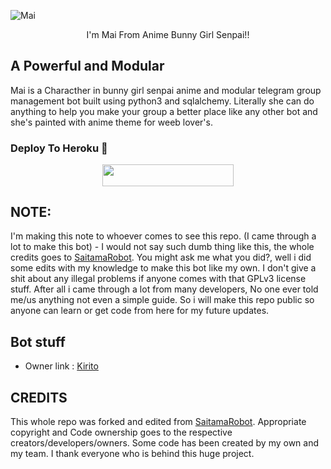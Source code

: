 


![Mai](https://telegra.ph/file/6b95091d3cac576327002.jpg)



<p>
  <center>
   I'm Mai From Anime Bunny Girl Senpai!!
  </center>
</p>



## A Powerful and Modular

Mai is a Characther in bunny girl senpai anime and modular telegram group management bot built using python3 and sqlalchemy. Literally she can do anything to help you make your group a better place like any other bot and she's painted with anime theme for weeb lover's.

### Deploy To Heroku </h4>

<p align="center"><a href="https://heroku.com/deploy?template=https://github.com/ZoroLuffy1/Darling-Robot"> <img src="https://img.shields.io/badge/Deploy%20To%20Heroku-blueviolet?style=for-the-badge&logo=heroku" width="210" height="34.45"/></a></p>

## NOTE:

  I'm making this note to whoever comes to see this repo. (I came through a lot to make this bot) - I would not say such dumb thing like this, the whole credits goes to [SaitamaRobot](https://github.com/AnimeKaizoku/SaitamaRobot). You might ask me what you did?, well i did some edits with my knowledge to make this bot like my own. I don't give a shit about any illegal problems if anyone comes with that GPLv3 license stuff. After all i came through a lot from many developers, No one ever told me/us anything not even a simple guide. So i will make this repo public so anyone can learn or get code from here for my future updates.
## Bot stuff

* Owner link : [Kirito](https://t.me/asta_est)


## CREDITS

This whole repo was forked and edited from [SaitamaRobot](https://github.com/AnimeKaizoku/SaitamaRobot). 
Appropriate copyright and Code ownership goes to the respective creators/developers/owners.
Some code has been created by my own and my team.
I thank everyone who is behind this huge project. 
